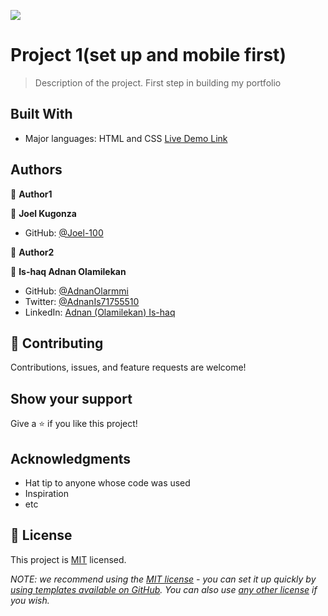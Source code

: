 ![](https://img.shields.io/badge/Microverse-blueviolet)


# Project 1(set up and mobile first)

> Description of the project.
First step in building my portfolio

## Built With


- Major languages: HTML and CSS
[Live Demo Link](https://joel-100.github.io/my-portfolio/)
## Authors

👤 **Author1**

👤 **Joel Kugonza**

- GitHub: [@Joel-100](https://github.com/Joel-100)

👤 **Author2**

👤 **Is-haq Adnan Olamilekan**

- GitHub: [@AdnanOlarmmi](https://github.com/adnanolarmmi)
- Twitter: [@AdnanIs71755510](https://twitter.com/AdnanIs71755510)
- LinkedIn: [Adnan (Olamilekan) Is-haq](https://linkedin.com/in/adnan-is-haq-olamilekan)

## 🤝 Contributing

Contributions, issues, and feature requests are welcome!

## Show your support

Give a ⭐️ if you like this project!

## Acknowledgments

- Hat tip to anyone whose code was used
- Inspiration
- etc

## 📝 License

This project is [MIT](./LICENSE) licensed.

_NOTE: we recommend using the [MIT license](https://choosealicense.com/licenses/mit/) - you can set it up quickly by [using templates available on GitHub](https://docs.github.com/en/communities/setting-up-your-project-for-healthy-contributions/adding-a-license-to-a-repository). You can also use [any other license](https://choosealicense.com/licenses/) if you wish._